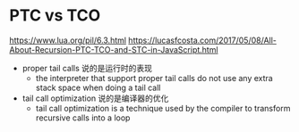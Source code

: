 # PTC vs TCO

https://www.lua.org/pil/6.3.html
https://lucasfcosta.com/2017/05/08/All-About-Recursion-PTC-TCO-and-STC-in-JavaScript.html

- proper tail calls 说的是运行时的表现
    - the interpreter that support proper tail calls do not use any extra stack space when doing a tail call
- tail call optimization 说的是编译器的优化
    - tail call optimization is a technique used by the compiler to transform recursive calls into a loop
